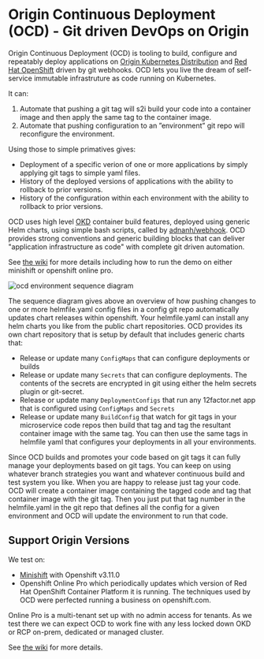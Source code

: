 # Origin Continuous Deployment (OCD) - Git driven DevOps on Origin

Origin Continuous Deployment (OCD) is tooling to build, configure and repeatably deploy applications on [Origin Kubernetes Distribution](https://okd.io) and [Red Hat OpenShift](https://www.openshift.com) driven by git webhooks. OCD lets you live the dream of self-service immutable infrastruture as code running on Kubernetes. 

It can:

 1. Automate that pushing a git tag will s2i build your code into a container image and then apply the same tag to the container image. 
 1. Automate that pushing configuration to an ”environment” git repo will reconfigure the environment.

Using those to simple primatives gives:

 * Deployment of a specific verion of one or more applications by simply applying git tags to simple yaml files.
 * History of the deployed versions of applications with the ability to rollback to prior versions.
 * History of the configuration within each environment with the ability to rollback to prior versions.
 
OCD uses high level [OKD](https://www.okd.io) container build features, deployed using generic Helm charts, using simple bash scripts, called by [adnanh/webhook](https://github.com/adnanh/webhook). OCD provides strong conventions and generic building blocks that can deliver "application infrastructure as code" with complete git driven automation. 

See [the wiki](https://github.com/ocd-scm/ocd-meta/wiki) for more details including how to run the demo on either minishift or openshift online pro.

![ocd environment sequence diagram](https://ocd-scm.github.io/ocd-meta/imgs/ocd-environment-sequence.png)

The sequence diagram gives above an overview of how pushing changes to one or more helmfile.yaml config files in a config git repo automatically updates chart releases within openshift. Your helmfile.yaml can install any helm charts you like from the public chart repositories. OCD provides its own chart repository that is setup by default that includes generic charts that: 

* Release or update many `ConfigMaps` that can configure deployments or builds
* Release or update many `Secrets` that can configure deployments. The contents of the secrets are encrypted in git using either the helm secrets plugin or git-secret. 
* Release or update many `DeploymentConfigs` that run any 12factor.net app that is configured using `ConfigMaps` and `Secrets`
* Release or update many `BuildConfig` that watch for git tags in your microservice code repos then build that tag and tag the resultant container image with the same tag. You can then use the same tags in helmfile yaml that configures your deployments in all your environments. 

Since OCD builds and promotes your code based on git tags it can fully manage your deployments based on git tags. You can keep on using whatever branch strategies you want and whatever continuous build and test  system you like. When you are happy to release just tag your code. OCD will create a container image containing the tagged code and tag that container image with the git tag. Then you just put that tag number in the helmfile.yaml in the git repo that defines all the config for a given environment and OCD will update the environment to run that code. 

## Support Origin Versions

We test on: 

 * [Minishift](https://github.com/ocd-scm/ocd-meta/wiki/Minishift) with Openshift v3.11.0
 * Openshift Online Pro which periodically updates which version of Red Hat OpenShift Container Platform it is running. The techniques used by OCD were perfected running a business on openshift.com.
 
Online Pro is a multi-tenant set up with no admin access for tenants. As we test there we can expect OCD to work fine with any less locked down OKD or RCP on-prem, dedicated or managed cluster. 
 
See [the wiki](https://github.com/ocd-scm/ocd-meta/wiki) for more details.
